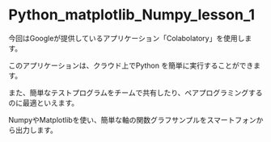 # Python_matplotlib_Numpy_lesson_1

今回はGoogleが提供しているアプリケーション「Colabolatory」を使用します。

このアプリケーションは、クラウド上でPython を簡単に実行することができます。

また、簡単なテストプログラムをチームで共有したり、ペアプログラミングするのに最適といえます。

NumpyやMatplotlibを使い、簡単な軸の関数グラフサンプルをスマートフォンから出力します。
